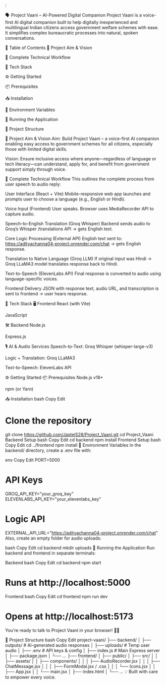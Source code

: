:

🗣️ Project Vaani – AI-Powered Digital Companion
Project Vaani is a voice-first AI digital companion built to help digitally inexperienced and multilingual Indian citizens access government welfare schemes with ease. It simplifies complex bureaucratic processes into natural, spoken conversations.

📌 Table of Contents
🎯 Project Aim & Vision

🔁 Complete Technical Workflow

🧰 Tech Stack

⚙️ Getting Started

📦 Prerequisites

📥 Installation

🔐 Environment Variables

🚀 Running the Application

📁 Project Structure

🎯 Project Aim & Vision
Aim: Build Project Vaani – a voice-first AI companion enabling easy access to government schemes for all citizens, especially those with limited digital skills.

Vision: Ensure inclusive access where anyone—regardless of language or tech literacy—can understand, apply for, and benefit from government support simply through voice.

🔁 Complete Technical Workflow
This outlines the complete process from user speech to audio reply:

User Interface (React + Vite)
Mobile-responsive web app launches and prompts user to choose a language (e.g., English or Hindi).

Voice Input (Frontend)
User speaks. Browser uses MediaRecorder API to capture audio.

Speech-to-English Translation (Groq Whisper)
Backend sends audio to Groq’s Whisper /translations API → gets English text.

Core Logic Processing (External API)
English text sent to:
https://adityachanna04-project.onrender.com/chat → gets English response.

Translation to Native Language (Groq LLM)
If original input was Hindi → Groq LLaMA3 model translates response back to Hindi.

Text-to-Speech (ElevenLabs API)
Final response is converted to audio using language-specific voices.

Frontend Delivery
JSON with response text, audio URL, and transcription is sent to frontend → user hears response.

🧰 Tech Stack
🖥️ Frontend
React (with Vite)

JavaScript

🛠️ Backend
Node.js

Express.js

🎙️ AI & Audio Services
Speech-to-Text: Groq Whisper (whisper-large-v3)

Logic + Translation: Groq LLaMA3

Text-to-Speech: ElevenLabs API

⚙️ Getting Started
📦 Prerequisites
Node.js v18+

npm (or Yarn)

📥 Installation
bash
Copy
Edit
# Clone the repository
git clone https://github.com/JastejS28/Project_Vaani.git
cd Project_Vaani
Backend Setup
bash
Copy
Edit
cd backend
npm install
Frontend Setup
bash
Copy
Edit
cd ../frontend
npm install
🔐 Environment Variables
In the backend/ directory, create a .env file with:

env
Copy
Edit
PORT=5000

# API Keys
GROQ_API_KEY="your_groq_key"
ELEVENLABS_API_KEY="your_elevenlabs_key"

# Logic API
EXTERNAL_API_URL="https://adityachanna04-project.onrender.com/chat"
Also, create an empty folder for audio uploads:

bash
Copy
Edit
cd backend
mkdir uploads
🚀 Running the Application
Run backend and frontend in separate terminals:

Backend
bash
Copy
Edit
cd backend
npm start
# Runs at http://localhost:5000
Frontend
bash
Copy
Edit
cd frontend
npm run dev
# Opens at http://localhost:5173
You're ready to talk to Project Vaani in your browser! 🧠🎤

📁 Project Structure
bash
Copy
Edit
project-vaani/
├── backend/
│   ├── outputs/           # AI-generated audio responses
│   ├── uploads/           # Temp user audio
│   ├── .env               # API keys & config
│   ├── index.js           # Main Express server
│   ├── package.json
│   └── ...
├── frontend/
│   ├── public/
│   ├── src/
│   │   ├── assets/
│   │   ├── components/
│   │   │   ├── AudioRecorder.jsx
│   │   │   ├── ChatMessage.jsx
│   │   │   ├── FormModal.jsx / .css
│   │   │   └── Icons.jsx
│   │   ├── App.jsx
│   │   └── main.jsx
│   ├── index.html
│   └── ...
💡 Built with care to empower every voice.

